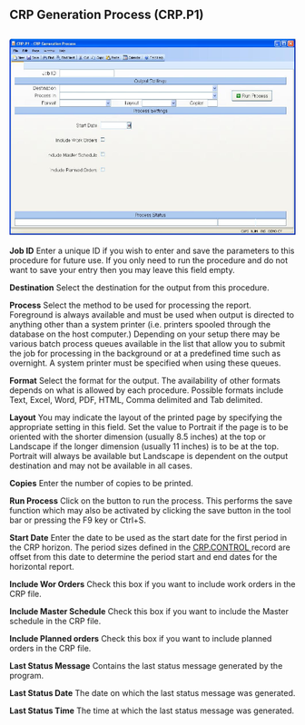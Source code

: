 ##  CRP Generation Process (CRP.P1)

<PageHeader />

##

![](./CRP-P1-1.jpg)

**Job ID** Enter a unique ID if you wish to enter and save the parameters to
this procedure for future use. If you only need to run the procedure and do
not want to save your entry then you may leave this field empty.  
  
**Destination** Select the destination for the output from this procedure.  
  
**Process** Select the method to be used for processing the report. Foreground
is always available and must be used when output is directed to anything other
than a system printer (i.e. printers spooled through the database on the host
computer.) Depending on your setup there may be various batch process queues
available in the list that allow you to submit the job for processing in the
background or at a predefined time such as overnight. A system printer must be
specified when using these queues.  
  
**Format** Select the format for the output. The availability of other formats
depends on what is allowed by each procedure. Possible formats include Text,
Excel, Word, PDF, HTML, Comma delimited and Tab delimited.  
  
**Layout** You may indicate the layout of the printed page by specifying the
appropriate setting in this field. Set the value to Portrait if the page is to
be oriented with the shorter dimension (usually 8.5 inches) at the top or
Landscape if the longer dimension (usually 11 inches) is to be at the top.
Portrait will always be available but Landscape is dependent on the output
destination and may not be available in all cases.  
  
**Copies** Enter the number of copies to be printed.  
  
**Run Process** Click on the button to run the process. This performs the save
function which may also be activated by clicking the save button in the tool
bar or pressing the F9 key or Ctrl+S.  
  
**Start Date** Enter the date to be used as the start date for the first period in the CRP horizon. The period sizes defined in the [ CRP.CONTROL ](../../../MFG-ENTRY/CRP-CONTROL/README.md) record are offset from this date to determine the period start and end dates for the horizontal report.   
  
**Include Wor Orders** Check this box if you want to include work orders in
the CRP file.  
  
**Include Master Schedule** Check this box if you want to include the Master
schedule in the CRP file.  
  
**Include Planned orders** Check this box if you want to include planned
orders in the CRP file.  
  
**Last Status Message** Contains the last status message generated by the
program.  
  
**Last Status Date** The date on which the last status message was generated.  
  
**Last Status Time** The time at which the last status message was generated.  
  
  
<badge text= "Version 8.10.57" vertical="middle" />

<PageFooter />